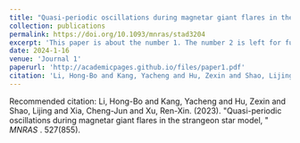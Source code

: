 ```yaml
---
title: "Quasi-periodic oscillations during magnetar giant flares in the strangeon star model"
collection: publications
permalink: https://doi.org/10.1093/mnras/stad3204
excerpt: 'This paper is about the number 1. The number 2 is left for future work.'
date: 2024-1-16
venue: 'Journal 1'
paperurl: 'http://academicpages.github.io/files/paper1.pdf'
citation: 'Li, Hong-Bo and Kang, Yacheng and Hu, Zexin and Shao, Lijing and Xia, Cheng-Jun and Xu, Ren-Xin. (2023). &quot;Quasi-periodic oscillations during magnetar giant flares in the strangeon star model, &quot; <i>MNRAS </i>. 527(855).'
---
```



Recommended citation: Li, Hong-Bo and Kang, Yacheng and Hu, Zexin and Shao, Lijing and Xia, Cheng-Jun and Xu, Ren-Xin. (2023). &quot;Quasi-periodic oscillations during magnetar giant flares in the strangeon star model, &quot; <i>MNRAS </i>. 527(855).
